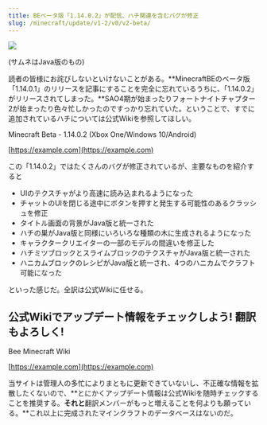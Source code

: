 ```yaml
---
title: BEベータ版「1.14.0.2」が配信、ハチ関連を含むバグが修正
slug: /minecraft/update/v1-2/v0/v2-beta/
---
```


![](https://cdn-ak.f.st-hatena.com/images/fotolife/s/sasigume/20210208/20210208095507.jpg)

(サムネはJava版のもの)

読者の皆様にお詫びしないといけないことがある。**MinecraftBEのベータ版「1.14.0.1」のリリースを記事にすることを完全に忘れているうちに、「1.14.0.2」がリリースされてしまった。**SAO4期が始まったりフォートナイトチャプター2が始まったり色々忙しかったのですっかり忘れていた。ということで、すでに追加されているハチについては公式Wikiを参照してほしい。

Minecraft Beta - 1.14.0.2 (Xbox One/Windows 10/Android)

[https://example.com](https://example.com)

この「1.14.0.2」ではたくさんのバグが修正されているが、主要なものを紹介すると

*   UIのテクスチャがより高速に読み込まれるようになった
*   チャットのUIを閉じる途中にボタンを押すと発生する可能性のあるクラッシュを修正
*   タイトル画面の背景がJava版と統一された
*   ハチの巣がJava版と同様にいろいろな種類の木に生成されるようになった
*   キャラクタークリエイターの一部のモデルの間違いを修正した
*   ハチミツブロックとスライムブロックのテクスチャがJava版と統一された
*   ハニカムブロックのレシピがJava版と統一され、4つのハニカムでクラフト可能になった

といった感じだ。全訳は公式Wikiに任せる。

## 公式Wikiでアップデート情報をチェックしよう! 翻訳もよろしく!

Bee Minecraft Wiki

[https://example.com](https://example.com)

当サイトは管理人の多忙によりまともに更新できていないし、不正確な情報を拡散したくないので、**とにかくアップデート情報は公式Wikiを随時チェックすることを推奨する。**それと**翻訳メンバーがもっと増えることを何よりも願っている。**これ以上に完成されたマインクラフトのデータベースはないのだ。
